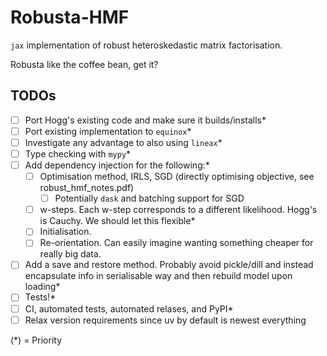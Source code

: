 # Robusta-HMF

`jax` implementation of robust heteroskedastic matrix factorisation.

Robusta like the coffee bean, get it?

## TODOs

- [ ] Port Hogg's existing code and make sure it builds/installs*
- [ ] Port existing implementation to `equinox`*
- [ ] Investigate any advantage to also using `lineax`*
- [ ] Type checking with `mypy`*
- [ ] Add dependency injection for the following:*
  - [ ] Optimisation method, IRLS, SGD (directly optimising objective, see robust_hmf_notes.pdf)
    - [ ] Potentially `dask` and batching support for SGD
  - [ ] w-steps. Each w-step corresponds to a different likelihood. Hogg's is Cauchy. We should let this flexible*
  - [ ] Initialisation.
  - [ ] Re-orientation. Can easily imagine wanting something cheaper for really big data.
- [ ] Add a save and restore method. Probably avoid pickle/dill and instead encapsulate info in serialisable way and then rebuild model upon loading*
- [ ] Tests!*
- [ ] CI, automated tests, automated relases, and PyPI*
- [ ] Relax version requirements since uv by default is newest everything

(*) = Priority
